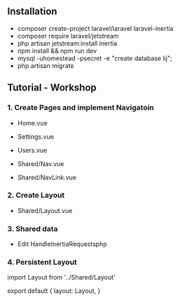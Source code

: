 ## Installation 


* composer create-project laravel/laravel laravel-inertia
* composer require laravel/jetstream
* php artisan jetstream:install inertia
* npm install && npm run dev 
* mysql -uhomestead -psecret -e "create database lij";
* php artisan migrate


## Tutorial - Workshop 

### 1. Create Pages and implement Navigatoin 

* Home.vue
* Settings.vue
* Users.vue 

* Shared/Nav.vue
* Shared/NavLink.vue 

### 2. Create Layout 

* Shared/Layout.vue

### 3. Shared data 

* Edit HandleInertiaRequestsphp 

### 4. Persistent Layout

import Layout from '../Shared/Layout'

export default {
    layout: Layout,
}

